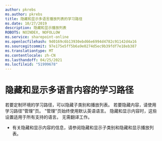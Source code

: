 ```yaml
---
author: pkrebs
ms.author: pkrebs
title: 隐藏和显示多语言播放列表的学习路径
ms.date: 10/27/2019
description: 隐藏和显示播放列表
ROBOTS: NOINDEX, NOFOLLOW
ms.service: sharepoint-online
ms.openlocfilehash: 9d0169c6b13930ebd66e6994d4782c91142d4a16
ms.sourcegitcommit: 97e175e5ff5b6a9e0274d5ec9b39fdf7e18eb387
ms.translationtype: MT
ms.contentlocale: zh-CN
ms.lasthandoff: 04/25/2021
ms.locfileid: "51999678"
---
```

# <a name="hide-and-show-learning-pathways-multilingual-content"></a>隐藏和显示多语言内容的学习路径 

若要定制环境的学习路径，可以隐藏子类别和播放列表。 若要隐藏内容，请使用学习路径"管理"页。 "管理"页始终使用默认英语语言。 隐藏和显示内容时，这些设置适用于所有支持的语言。 无需翻译工作。 

- 有关隐藏和显示内容的信息，请参阅隐藏和显示子类别和隐藏和显示播放列表。 



